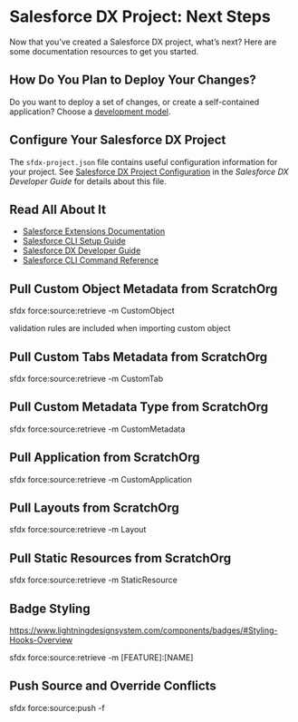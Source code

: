 # Salesforce DX Project: Next Steps

Now that you’ve created a Salesforce DX project, what’s next? Here are some documentation resources to get you started.

## How Do You Plan to Deploy Your Changes?

Do you want to deploy a set of changes, or create a self-contained application? Choose a [development model](https://developer.salesforce.com/tools/vscode/en/user-guide/development-models).

## Configure Your Salesforce DX Project

The `sfdx-project.json` file contains useful configuration information for your project. See [Salesforce DX Project Configuration](https://developer.salesforce.com/docs/atlas.en-us.sfdx_dev.meta/sfdx_dev/sfdx_dev_ws_config.htm) in the _Salesforce DX Developer Guide_ for details about this file.

## Read All About It

- [Salesforce Extensions Documentation](https://developer.salesforce.com/tools/vscode/)
- [Salesforce CLI Setup Guide](https://developer.salesforce.com/docs/atlas.en-us.sfdx_setup.meta/sfdx_setup/sfdx_setup_intro.htm)
- [Salesforce DX Developer Guide](https://developer.salesforce.com/docs/atlas.en-us.sfdx_dev.meta/sfdx_dev/sfdx_dev_intro.htm)
- [Salesforce CLI Command Reference](https://developer.salesforce.com/docs/atlas.en-us.sfdx_cli_reference.meta/sfdx_cli_reference/cli_reference.htm)

## Pull Custom Object Metadata from ScratchOrg

sfdx force:source:retrieve -m CustomObject

validation rules are included when importing custom object

## Pull Custom Tabs Metadata from ScratchOrg

sfdx force:source:retrieve -m CustomTab

## Pull Custom Metadata Type from ScratchOrg

sfdx force:source:retrieve -m CustomMetadata

## Pull Application from ScratchOrg

sfdx force:source:retrieve -m CustomApplication

## Pull Layouts from ScratchOrg

sfdx force:source:retrieve -m Layout

## Pull Static Resources from ScratchOrg

sfdx force:source:retrieve -m StaticResource

## Badge Styling

https://www.lightningdesignsystem.com/components/badges/#Styling-Hooks-Overview

sfdx force:source:retrieve -m [FEATURE]:[NAME]

## Push Source and Override Conflicts
sfdx force:source:push -f
